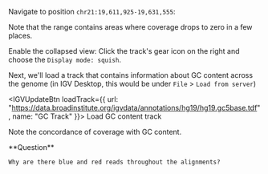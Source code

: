 <script>
import Alert from "$components/Alert.svelte";
import IGVUpdateBtn from "$components/IGVUpdateBtn.svelte";
</script>

Navigate to position `chr21:19,611,925-19,631,555`:

<IGVUpdateBtn locus="chr21:19,611,925-19,631,555" />

Note that the range contains areas where coverage drops to zero in a few places.

Enable the collapsed view: Click the track's gear icon on the right and choose the `Display mode: squish`.

Next, we'll load a track that contains information about GC content across the genome (in IGV Desktop, this would be under `File` > `Load from server`)

<IGVUpdateBtn loadTrack={{
	url: "https://data.broadinstitute.org/igvdata/annotations/hg19/hg19.gc5base.tdf",
	name: "GC Track"
}}>
Load GC content track
</IGVUpdateBtn>

Note the concordance of coverage with GC content.

<Alert color="info">
	**Question**

    Why are there blue and red reads throughout the alignments?

</Alert>
